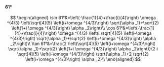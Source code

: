 #### 61°

$$
\begin{aligned}
\sin 61°&=\left(-\frac{1}{4}+\frac{i}{4}\right) \omega ^{4/3} \left(\sqrt[4]{5} \left(i+\omega ^{4/3}\right) \sqrt{\alpha _1}+\sqrt{2} \left(1+i \omega ^{4/3}\right)
\alpha _2\right)\\
\cos 61°&=\left(-\frac{1}{4}+\frac{i}{4}\right) \omega ^{4/3} \left(i \sqrt[4]{5} \left(i-\omega ^{4/3}\right) \sqrt{\alpha _1}+\sqrt{2} \left(i+\omega ^{4/3}\right)
\alpha _2\right)\\
\tan 61°&=\frac{2 \left(\sqrt[4]{5} \left(i+\omega ^{4/3}\right) \sqrt{\alpha _1}+\sqrt{2} \left(1+i \omega ^{4/3}\right) \alpha _2\right)}{2 i \sqrt[4]{5} \left(i-\omega
^{4/3}\right) \sqrt{\alpha _1}+2 \sqrt{2} \left(i+\omega ^{4/3}\right) \alpha _2}\\
\end{aligned}
$$

